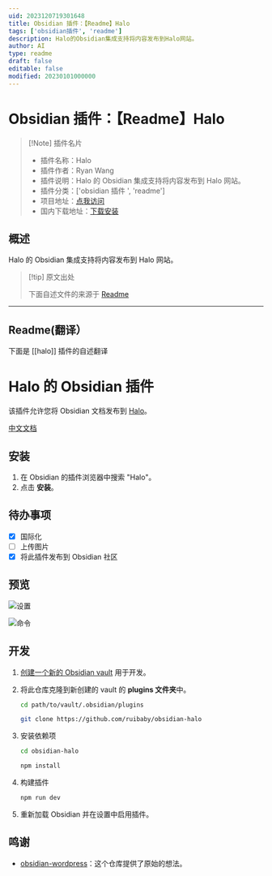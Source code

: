 ```yaml
---
uid: 2023120719301648
title: Obsidian 插件：【Readme】Halo
tags: ['obsidian插件', 'readme']
description: Halo的Obsidian集成支持将内容发布到Halo网站。
author: AI
type: readme
draft: false
editable: false
modified: 20230101000000
---
```


# Obsidian 插件：【Readme】Halo

> [!Note] 插件名片
> - 插件名称：Halo
> - 插件作者：Ryan Wang
> - 插件说明：Halo 的 Obsidian 集成支持将内容发布到 Halo 网站。
> - 插件分类：['obsidian 插件 ', 'readme']
> - 项目地址：[点我访问](https://github.com/halo-sigs/obsidian-halo)
> - 国内下载地址：[下载安装](https://pkmer.cn/products/plugin/pluginMarket/?halo)

## 概述

Halo 的 Obsidian 集成支持将内容发布到 Halo 网站。

> [!tip] 原文出处
>
>下面自述文件的来源于 [Readme](https://ghproxy.net/https://raw.githubusercontent.com/halo-sigs/obsidian-halo/main/README.md)
>

---

## Readme(翻译）

下面是 [[halo]] 插件的自述翻译

# Halo 的 Obsidian 插件

该插件允许您将 Obsidian 文档发布到 [Halo](https://github.com/halo-dev/halo)。

[中文文档](./README.zh-CN.md)

## 安装

1. 在 Obsidian 的插件浏览器中搜索 "Halo"。
2. 点击 **安装**。

## 待办事项

- [x] 国际化
- [ ] 上传图片
- [x] 将此插件发布到 Obsidian 社区

## 预览

![设置](https://cdn.pkmer.cn/covers/halo_2_0.png!pkmer)

![命令](https://cdn.pkmer.cn/covers/halo_2_1.png!pkmer)

## 开发

1. [创建一个新的 Obsidian vault](https://help.obsidian.md/Getting+started/Create+a+vault) 用于开发。
2. 将此仓库克隆到新创建的 vault 的 **plugins 文件夹**中。

   ```bash
   cd path/to/vault/.obsidian/plugins

   git clone https://github.com/ruibaby/obsidian-halo
   ```

3. 安装依赖项

   ```bash
   cd obsidian-halo

   npm install
   ```

4. 构建插件

   ```bash
   npm run dev
   ```

5. 重新加载 Obsidian 并在设置中启用插件。

## 鸣谢

- [obsidian-wordpress](https://github.com/devbean/obsidian-wordpress)：这个仓库提供了原始的想法。



